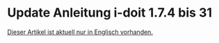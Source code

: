 # Update Anleitung i-doit 1.7.4 bis 31

[Dieser Artikel ist aktuell nur in Englisch vorhanden.](https://kb.i-doit.com/en/upgrades-and-migrations/update-guide-from-1.7.4-to-31.html)
